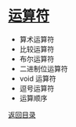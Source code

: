 # [运算符](../../xmind/JavaScript.xmind)

+ 算术运算符
+ 比较运算符
+ 布尔运算符
+ 二进制位运算符
+ void 运算符
+ 逗号运算符
+ 运算顺序

[返回目录](../../README.md)
